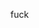 <!doctype html>

<html lang="en">
<head>
  <meta charset="utf-8">

  <title>betacuck</title>
  <meta name="description" content="home">
  <meta name="author" content="Hunky McManpie">

  <link rel="stylesheet" href="css/styles.css?v=1.0">

</head>

<body>
  <p>fuck</p>
  <img href="media/fuck.png" />
</body>
</html>
